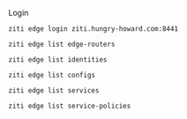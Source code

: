 Login
```
ziti edge login ziti.hungry-howard.com:8441
```

```
ziti edge list edge-routers
```
```
ziti edge list identities
```
```
ziti edge list configs
```
```
ziti edge list services
```
```
ziti edge list service-policies
```
